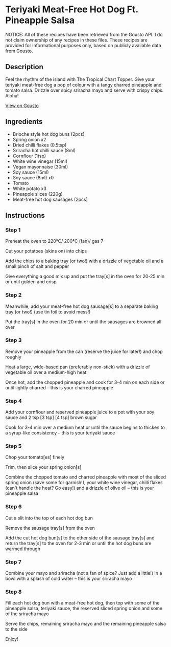 # Teriyaki Meat-Free Hot Dog Ft. Pineapple Salsa

NOTICE: All of these recipes have been retrieved from the Gousto API. I do not claim ownership of any recipes in these files. These recipes are provided for informational purposes only, based on publicly available data from Gousto.

## Description

Feel the rhythm of the island with The Tropical Chart Topper. Give your teriyaki meat-free dog a pop of colour with a tangy charred pineapple and tomato salsa. Drizzle over spicy sriracha mayo and serve with crispy chips. Aloha! 

[View on Gousto](https://www.gousto.co.uk/recipes/cookbook/teriyaki-meat-free-hot-dog-ft-pineapple-salsa-sriracha-mayo)

## Ingredients

- Brioche style hot dog buns (2pcs)
- Spring onion x2
- Dried chilli flakes (0.5tsp)
- Sriracha hot chilli sauce (8ml)
- Cornflour (1tsp)
- White wine vinegar (15ml)
- Vegan mayonnaise (30ml)
- Soy sauce (15ml)
- Soy sauce (8ml) x0
- Tomato
- White potato x3
- Pineapple slices (220g)
- Meat-free hot dog sausages (2pcs)

## Instructions


### Step 1

Preheat the oven to 220°C/ 200°C (fan)/ gas 7

Cut your potatoes (skins on) into chips

Add the chips to a baking tray (or two!) with a drizzle of vegetable oil and a small pinch of salt and pepper

Give everything a good mix up and put the tray[s] in the oven for 20-25 min or until golden and crisp


### Step 2

Meanwhile, add your meat-free hot dog sausage[s] to a separate baking tray (or two!) (use tin foil to avoid mess!)

Put the tray[s] in the oven for 20 min or until the sausages are browned all over


### Step 3

Remove your pineapple from the can (reserve the juice for later!) and chop roughly

Heat a large, wide-based pan (preferably non-stick) with a drizzle of vegetable oil over a medium-high heat

Once hot, add the chopped pineapple and cook for 3-4 min on each side or until lightly charred – this is your charred pineapple


### Step 4

Add your cornflour and reserved pineapple juice to a pot with your soy sauce and 2 tsp <span class="text-purple">[3 tsp]</span> <span class="text-danger">[4 tsp]</span> brown sugar

Cook for 3-4 min over a medium heat or until the sauce begins to thicken to a syrup-like consistency – this is your teriyaki sauce


### Step 5

Chop your tomato[es] finely

Trim, then slice your spring onion[s]

Combine the chopped tomato and charred pineapple with most of the sliced spring onion (save some for garnish!), your white wine vinegar, chilli flakes (can't handle the heat? Go easy!) and a drizzle of olive oil – this is your pineapple salsa


### Step 6

Cut a slit into the top of each hot dog bun

Remove the sausage tray[s] from the oven

Add the cut hot dog bun[s] to the other side of the sausage tray[s] and return the tray[s] to the oven for 2-3 min or until the hot dog buns are warmed through


### Step 7

Combine your mayo and sriracha (not a fan of spice? Just add a little!) in a bowl with a splash of cold water – this is your sriracha mayo

### Step 8

Fill each hot dog bun with a meat-free hot dog, then top with some of the pineapple salsa, teriyaki sauce, the reserved sliced spring onion and some of the sriracha mayo

Serve the chips, remaining sriracha mayo and the remaining pineapple salsa to the side

Enjoy!

